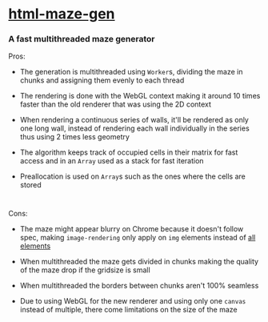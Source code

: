 # [html-maze-gen](https://meterel.github.io/html-maze-gen/)

### A fast multithreaded maze generator

Pros:

* The generation is multithreaded using `Worker`s, dividing the maze in chunks and assigning them evenly to each thread

* The rendering is done with the WebGL context making it around 10 times faster than the old renderer that was using the 2D context

* When rendering a continuous series of walls, it'll be rendered as only one long wall, instead of rendering each wall individually in the series thus using 2 times less geometry

* The algorithm keeps track of occupied cells in their matrix for fast access and in an `Array` used as a stack for fast iteration

* Preallocation is used on `Array`s such as the ones where the cells are stored

#

Cons:

* The maze might appear blurry on Chrome because it doesn't follow spec, making `image-rendering` only apply on `img` elements instead of [all elements](https://drafts.csswg.org/css-images/#propdef-image-rendering)

* When multithreaded the maze gets divided in chunks making the quality of the maze drop if the gridsize is small

* When multithreaded the borders between chunks aren't 100% seamless

* Due to using WebGL for the new renderer and using only one `canvas` instead of multiple, there come limitations on the size of the maze